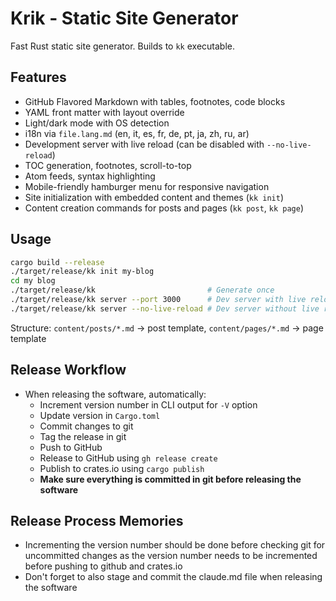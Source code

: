 # Krik - Static Site Generator

Fast Rust static site generator. Builds to `kk` executable.

## Features
- GitHub Flavored Markdown with tables, footnotes, code blocks
- YAML front matter with layout override
- Light/dark mode with OS detection
- i18n via `file.lang.md` (en, it, es, fr, de, pt, ja, zh, ru, ar)
- Development server with live reload (can be disabled with `--no-live-reload`)
- TOC generation, footnotes, scroll-to-top
- Atom feeds, syntax highlighting
- Mobile-friendly hamburger menu for responsive navigation
- Site initialization with embedded content and themes (`kk init`)
- Content creation commands for posts and pages (`kk post`, `kk page`)

## Usage
```bash
cargo build --release
./target/release/kk init my-blog
cd my blog
./target/release/kk                         # Generate once
./target/release/kk server --port 3000      # Dev server with live reload
./target/release/kk server --no-live-reload # Dev server without live reload (mobile-safe)
```

Structure: `content/posts/*.md` → post template, `content/pages/*.md` → page template

## Release Workflow

- When releasing the software, automatically:
  - Increment version number in CLI output for `-V` option
  - Update version in `Cargo.toml`
  - Commit changes to git
  - Tag the release in git
  - Push to GitHub
  - Release to GitHub using `gh release create`
  - Publish to crates.io using `cargo publish`
  - **Make sure everything is committed in git before releasing the software**

## Release Process Memories

- Incrementing the version number should be done before checking git for uncommitted changes as the version number needs to be incremented before pushing to github and crates.io
- Don't forget to also stage and commit the claude.md file when releasing the software